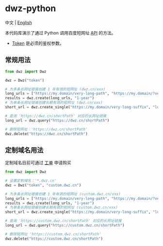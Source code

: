 # dwz-python

中文 | [English](README_en.md)

本代码库演示了通过 Python 调用百度短网址 [API](https://dwz.cn/console/apidoc/v3) 的方法。

* [Token](https://console.bce.baidu.com/dwz/#/dwz/token) 是必须的鉴权参数。

## 常规用法
```python
from dwz import Dwz

dwz = Dwz("token")

# 为多条长网址链接创建 1 年有效的短网址 (dwz.cn/xxx)
long_urls = ["https://my.domain/very-long-path", "https://my.domain/?very-long=query"]
results = dwz.create(long_urls, "1-year")
# 为单条长网址链接创建长期有效的短网址 (dwz.cn/xxx)
short_url = dwz.create_single("https://my.domain/very-long-suffix", "long-term")

# 查询 'https://dwz.cn/shortPath' 对应的长网址链接
long_url = dwz.query("https://dwz.cn/shortPath")

# 删除短网址：'https://dwz.cn/shortPath'
dwz.delete("https://dwz.cn/shortPath")
```
## 定制域名用法
定制域名目前可通过 [工单](https://ticket.bce.baidu.com/#/ticket/create~productId=188&questionId=706&channel=2) 申请购买
```python
from dwz import Dwz

# 设置定制域名：'*.dwz.cn'
dwz = Dwz("token", "custom.dwz.cn")

# 为多条长网址链接创建 1 年有效的短网址 (custom.dwz.cn/xxx)
long_urls = ["https://my.domain/very-long-path", "https://my.domain/?very-long=query"]
results = dwz.create(long_urls, "1-year")
# 为单条长网址链接创建长期有效的短网址 (custom.dwz.cn/xxx)
short_url = dwz.create_single("https://my.domain/very-long-suffix", "long-term")

# 查询 'https://custom.dwz.cn/shortPath' 对应的长网址链接
long_url = dwz.query("https://custom.dwz.cn/shortPath")

# 删除短网址 'https://custom.dwz.cn/shortPath'
dwz.delete("https://custom.dwz.cn/shortPath")
```